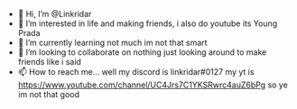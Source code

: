 - 👋 Hi, I’m @Linkridar
- 👀 I’m interested in life and making friends, i also do youtube its Young Prada
- 🌱 I’m currently learning not much im not that smart
- 💞️ I’m looking to collaborate on nothing just looking around to make friends like i said
- 📫 How to reach me... well my discord is linkridar#0127 my yt is https://www.youtube.com/channel/UC4Jrs7C1YKSRwrc4auZ6bPg so ye im not that good 

<!---
Linkridar/Linkridar is a ✨ special ✨ repository because its `README.md` (this file) appears on your GitHub profile.
You can click the Preview link to take a look at your changes.
--->
